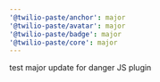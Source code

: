 ```yaml
---
'@twilio-paste/anchor': major
'@twilio-paste/avatar': major
'@twilio-paste/badge': major
'@twilio-paste/core': major
---
```


test major update for danger JS plugin
